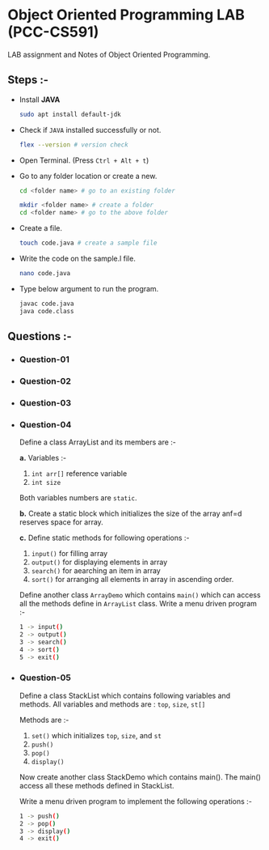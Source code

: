 # Object Oriented Programming LAB (PCC-CS591)

LAB assignment and Notes of Object Oriented Programming.

## Steps :-

* Install **JAVA**

  ```bash
  sudo apt install default-jdk
  ```

* Check if `JAVA` installed successfully or not.

  ```bash
  flex --version # version check
  ```

* Open Terminal. (Press `Ctrl + Alt + t`)

* Go to any folder location or create a new.

  ```bash
  cd <folder name> # go to an existing folder
  ```
  ```bash
  mkdir <folder name> # create a folder
  cd <folder name> # go to the above folder
  ```

* Create a file.

  ```bash
  touch code.java # create a sample file
  ```

* Write the code on the sample.l file.

  ```bash
  nano code.java
  ```

* Type below argument to run the program.

  ```bash
  javac code.java
  java code.class
  ```

## Questions :-

* ### Question-01

* ### Question-02

* ### Question-03

* ### Question-04
  
  Define a class ArrayList and its members are :-

  **a.** Variables :-

  1. `int arr[]` reference variable
  2. `int size`

  Both variables numbers are `static`.

  **b.** Create a static block which initializes the size of the array anf=d reserves space for array.
  
  **c.** Define static methods for following operations :-

  1. `input()` for filling array
  2. `output()` for displaying elements in array
  3. `search()` for aearching an item in array
  4. `sort()` for arranging all elements in array in ascending order.
    
  Define another class `ArrayDemo` which contains `main()` which can access all the methods define in `ArrayList` class. Write a menu driven program :-

  ```bash
  1 -> input()
  2 -> output()
  3 -> search()
  4 -> sort()
  5 -> exit()
  ```

* ### Question-05

  Define a class StackList which contains following variables and methods. All variables and methods are : `top`, `size`, `st[]`

  Methods are :-

  1. `set()` which initializes `top`, `size`, and `st`
  2. `push()`
  3. `pop()`
  4. `display()`

  Now create another class StackDemo which contains main(). The main() access all these methods defined in StackList.
  
  Write a menu driven program to implement the following operations :-

  ```bash
  1 -> push()
  2 -> pop()
  3 -> display()
  4 -> exit()
  ```